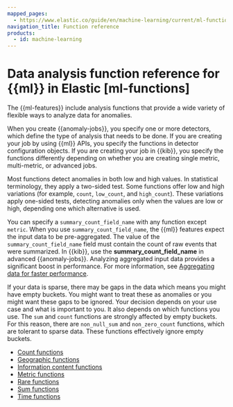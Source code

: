 ```yaml
---
mapped_pages:
  - https://www.elastic.co/guide/en/machine-learning/current/ml-functions.html
navigation_title: Function reference
products:
  - id: machine-learning
---
```


# Data analysis function reference for {{ml}} in Elastic [ml-functions]

The {{ml-features}} include analysis functions that provide a wide variety of flexible ways to analyze data for anomalies.

When you create {{anomaly-jobs}}, you specify one or more detectors, which define the type of analysis that needs to be done. If you are creating your job by using {{ml}} APIs, you specify the functions in detector configuration objects. If you are creating your job in {{kib}}, you specify the functions differently depending on whether you are creating single metric, multi-metric, or advanced jobs.

Most functions detect anomalies in both low and high values. In statistical terminology, they apply a two-sided test. Some functions offer low and high variations (for example, `count`, `low_count`, and `high_count`). These variations apply one-sided tests, detecting anomalies only when the values are low or high, depending one which alternative is used.

You can specify a `summary_count_field_name` with any function except `metric`. When you use `summary_count_field_name`, the {{ml}} features expect the input data to be pre-aggregated. The value of the `summary_count_field_name` field must contain the count of raw events that were summarized. In {{kib}}, use the **summary_count_field_name** in advanced {{anomaly-jobs}}. Analyzing aggregated input data provides a significant boost in performance. For more information, see [Aggregating data for faster performance](/explore-analyze/machine-learning/anomaly-detection/ml-configuring-aggregation.md).

If your data is sparse, there may be gaps in the data which means you might have empty buckets. You might want to treat these as anomalies or you might want these gaps to be ignored. Your decision depends on your use case and what is important to you. It also depends on which functions you use. The `sum` and `count` functions are strongly affected by empty buckets. For this reason, there are `non_null_sum` and `non_zero_count` functions, which are tolerant to sparse data. These functions effectively ignore empty buckets.

* [Count functions](/reference/data-analysis/machine-learning/ml-count-functions.md)
* [Geographic functions](/reference/data-analysis/machine-learning/ml-geo-functions.md)
* [Information content functions](/reference/data-analysis/machine-learning/ml-info-functions.md)
* [Metric functions](/reference/data-analysis/machine-learning/ml-metric-functions.md)
* [Rare functions](/reference/data-analysis/machine-learning/ml-rare-functions.md)
* [Sum functions](/reference/data-analysis/machine-learning/ml-sum-functions.md)
* [Time functions](/reference/data-analysis/machine-learning/ml-time-functions.md)
